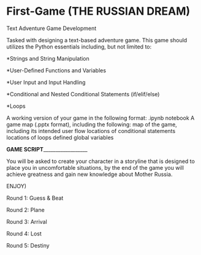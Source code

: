 # First-Game (THE RUSSIAN DREAM)
Text Adventure Game Development

Tasked with designing a text-based adventure game. This game should utilizes the Python essentials including, but not limited to:

*Strings and String Manipulation

*User-Defined Functions and Variables

*User Input and Input Handling

*Conditional and Nested Conditional Statements (if/elif/else)

*Loops
 

A working version of your game in the following format:
.ipynb notebook
A game map (.pptx format), including the following:
map of the game, including its intended user flow
locations of conditional statements
locations of loops
defined global variables
 
__________________GAME SCRIPT____________________________________
 
You will be asked to create your character in a storyline that is 
designed to place you in uncomfortable situations, by the end of 
the game you will achieve greatness and gain new knowledge about
Mother Russia.

ENJOY)

Round 1: Guess & Beat

Round 2: Plane

Round 3: Arrival

Round 4: Lost

Round 5: Destiny



